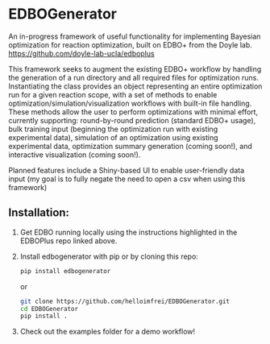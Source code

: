 # EDBOGenerator
An in-progress framework of useful functionality for implementing Bayesian optimization for reaction optimization, built on EDBO+ from the Doyle lab.
https://github.com/doyle-lab-ucla/edboplus

This framework seeks to augment the existing EDBO+ workflow by handling the generation of a run directory and all required files for optimization runs. 
Instantiating the class provides an object representing an entire optimization run for a given reaction scope, with a set of methods to enable optimization/simulation/visualization workflows with built-in file handling.
These methods allow the user to perform optimizations with minimal effort, currently supporting: round-by-round prediction (standard EDBO+ usage), bulk training input (beginning the optimization run with existing experimental data), simulation of an optimization using existing experimental data, optimization summary generation (coming soon!), and interactive visualization (coming soon!).

Planned features include a Shiny-based UI to enable user-friendly data input (my goal is to fully negate the need to open a csv when using this framework)

## Installation:
1. Get EDBO running locally using the instructions highlighted in the EDBOPlus repo linked above.
2. Install edbogenerator with pip or by cloning this repo:
    ```bash
    pip install edbogenerator
    ```

    or

    ```bash
    git clone https://github.com/helloimfrei/EDBOGenerator.git
    cd EDBOGenerator
    pip install .
    ```
4. Check out the examples folder for a demo workflow!


